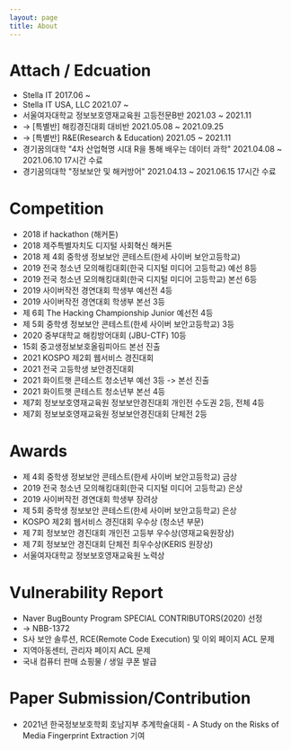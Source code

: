 ```yaml
---
layout: page
title: About
---
```


# Attach / Edcuation

- Stella IT 2017.06 ~
- Stella IT USA, LLC 2021.07 ~
- 서울여자대학교 정보보호영재교육원 고등전문B반 2021.03 ~ 2021.11
- → [특별반] 해킹경진대회 대비반 2021.05.08 ~ 2021.09.25
- → [특별반] R&E(Research & Education) 2021.05 ~ 2021.11
- 경기꿈의대학 "4차 산업혁명 시대 R을 통해 배우는 데이터 과학" 2021.04.08 ~ 2021.06.10 17시간 수료
- 경기꿈의대학 "정보보안 및 해커방어" 2021.04.13 ~ 2021.06.15 17시간 수료

# Competition

- 2018 if hackathon (해커톤)
- 2018 제주특별자치도 디지털 사회혁신 해커톤 
- 2018 제 4회 중학생 정보보안 콘테스트(한세 사이버 보안고등학교)
- 2019 전국 청소년 모의해킹대회(한국 디지털 미디어 고등학교) 예선 8등
- 2019 전국 청소년 모의해킹대회(한국 디지털 미디어 고등학교) 본선 6등
- 2019 사이버작전 경연대회 학생부 예선전 4등
- 2019 사이버작전 경연대회 학생부 본선 3등
- 제 6회 The Hacking Championship Junior 예선전 4등
- 제 5회 중학생 정보보안 콘테스트(한세 사이버 보안고등학교) 3등
- 2020 중부대학교 해킹방어대회 (JBU-CTF) 10등
- 15회 중고생정보보호올림피아드 본선 진출 
- 2021 KOSPO 제2회 웹서비스 경진대회
- 2021 전국 고등학생 보안경진대회
- 2021 화이트햇 콘테스트 청소년부 예선 3등 -> 본선 진출 
- 2021 화이트햇 콘테스트 청소년부 본선 4등
- 제7회 정보보호영재교육원 정보보안경진대회 개인전 수도권 2등, 전체 4등
- 제7회 정보보호영재교육원 정보보안경진대회 단체전 2등

# Awards

- 제 4회 중학생 정보보안 콘테스트(한세 사이버 보안고등학교) 금상
- 2019 전국 청소년 모의해킹대회(한국 디지털 미디어 고등학교) 은상
- 2019 사이버작전 경연대회 학생부 장려상
- 제 5회 중학생 정보보안 콘테스트(한세 사이버 보안고등학교) 은상
- KOSPO 제2회 웹서비스 경진대회 우수상 (청소년 부문)
- 제 7회 정보보안 경진대회 개인전 고등부 우수상(영재교육원장상)
- 제 7회 정보보안 경진대회 단체전 최우수상(KERIS 원장상) 
- 서울여자대학교 정보보호영재교육원 노력상 

# Vulnerability Report

- Naver BugBounty Program SPECIAL CONTRIBUTORS(2020) 선정
- -> NBB-1372
- S사 보안 솔루션, RCE(Remote Code Execution) 및 이외 페이지 ACL 문제
- 지역아동센터, 관리자 페이지 ACL 문제
- 국내 컴퓨터 판매 쇼핑물 / 생일 쿠폰 발급

# Paper Submission/Contribution

- 2021년 한국정보보호학회 호남지부 추계학술대회 - A Study on the Risks of Media Fingerprint Extraction 기여
